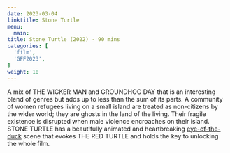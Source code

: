 ```yaml
---
date: 2023-03-04
linktitle: Stone Turtle
menu:
  main:
title: Stone Turtle (2022) - 90 mins
categories: [
  'film',
  'GFF2023',
]
weight: 10
---
```


A mix of THE WICKER MAN and GROUNDHOG DAY that is an interesting blend of genres but adds up to less than the sum of its parts. A community of women refugees living on a small island are treated as non-citizens by the wider world; they are ghosts in the land of the living. Their fragile existence is disrupted when male violence encroaches on their island. STONE TURTLE has a beautifully animated and heartbreaking [eye-of-the-duck](https://www.youtube.com/watch?v=N-OeCYaZgT4) scene that evokes THE RED TURTLE and holds the key to unlocking the whole film. 